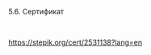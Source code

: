 5.6. Сертификат

<image src="/img/5.6. pic1.png" alt="">
<br>
<br>

https://stepik.org/cert/2531138?lang=en
